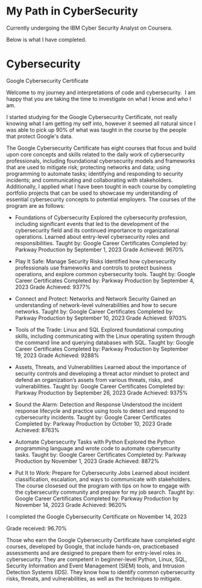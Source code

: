 # My Path in CyberSecurity

Currently undergoing the IBM Cyber Security Analyst on Coursera.

Below is what I have completed.

# Cybersecurity
Google Cybersecurity Certificate 

Welcome to my journey and interpretations of code and cybersecurity. 
I am happy that you are taking the time to investigate on what I know and who I am. 

I started studying for the Google Cybersecurity Certificate, not really knowing what I am getting my self into, however it seemed all natural since I was able to pick up 90% of what was taught in the course by the people that protect Google's data.

The Google Cybersecurity Certificate has eight courses that focus and build upon core concepts and skills related to the daily work of cybersecurity professionals, including foundational cybersecurity models and frameworks that are used to mitigate risk; protecting networks and data; using programming to automate tasks; identifying and responding to security incidents; and communicating and collaborating with stakeholders. Additionally, I applied what I have been tought in each course by completing portfolio projects that can be used to showcase my understanding of essential cybersecurity concepts to potential employers. The courses of the program are as follows: 

- Foundations of Cybersecurity
Explored the cybersecurity profession, including significant events that led to the development of the cybersecurity field and its continued importance to organizational operations. Learned about entry-level cybersecurity roles and responsibilities.
Taught by: Google Career Certificates
Completed by: Parkway Production by September 1, 2023
Grade Achieved: 9670%

- Play It Safe: Manage Security Risks
Identified how cybersecurity professionals use frameworks and controls to protect business operations, and explore common cybersecurity tools.
Taught by: Google Career Certificates
Completed by: Parkway Production by September 4, 2023
Grade Achieved: 9377%

- Connect and Protect: Networks and Network Security
Gained an understanding of network-level vulnerabilities and how to secure networks.
Taught by: Google Career Certificates
Completed by: Parkway Production by September 10, 2023
Grade Achieved: 9703%

- Tools of the Trade: Linux and SQL
Explored foundational computing skills, including communicating with the Linux operating system through the command line and querying databases with SQL.
Taught by: Google Career Certificates
Completed by: Parkway Production by September 19, 2023
Grade Achieved: 9288%

- Assets, Threats, and Vulnerabilities
Learned about the importance of security controls and developing a threat actor mindset to protect and defend an organization’s assets from various threats, risks, and vulnerabilities.
Taught by: Google Career Certificates
Completed by: Parkway Production by September 26, 2023
Grade Achieved: 9375%

- Sound the Alarm: Detection and Response
Understood the incident response lifecycle and practice using tools to detect and respond to cybersecurity incidents.
Taught by: Google Career Certificates
Completed by: Parkway Production by October 10, 2023
Grade Achieved: 8763%

- Automate Cybersecurity Tasks with Python
Explored the Python programming language and wrote code to automate cybersecurity tasks.
Taught by: Google Career Certificates
Completed by: Parkway Production by November 1, 2023
Grade Achieved: 8872%

- Put It to Work: Prepare for Cybersecurity Jobs
Learned about incident classification, escalation, and ways to communicate with stakeholders. The course closesed out the program with tips on how to engage with the cybersecurity community and prepare for my job search.
Taught by: Google Career Certificates
Completed by: Parkway Production by November 14, 2023
Grade Achieved: 9620%


I completed the Google Cybersecurity Certificate on November 14, 2023

Grade received: 96.70%

Those who earn the Google Cybersecurity Certificate have completed
eight courses, developed by Google, that include hands-on, practicebased assessments and are designed to prepare them for entry-level
roles in cybersecurity. They are competent in beginner-level Python,
Linux, SQL, Security Information and Event Management (SIEM) tools,
and Intrusion Detection Systems (IDS). They know how to identify
common cybersecurity risks, threats, and vulnerabilities, as well as the
techniques to mitigate.
